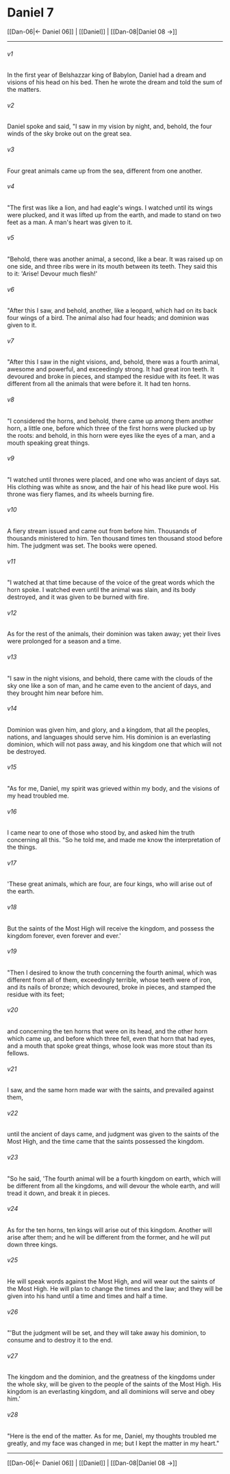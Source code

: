 # Daniel 7

[[Dan-06|← Daniel 06]] | [[Daniel]] | [[Dan-08|Daniel 08 →]]
***



###### v1 
In the first year of Belshazzar king of Babylon, Daniel had a dream and visions of his head on his bed. Then he wrote the dream and told the sum of the matters. 

###### v2 
Daniel spoke and said, "I saw in my vision by night, and, behold, the four winds of the sky broke out on the great sea. 

###### v3 
Four great animals came up from the sea, different from one another. 

###### v4 
"The first was like a lion, and had eagle's wings. I watched until its wings were plucked, and it was lifted up from the earth, and made to stand on two feet as a man. A man's heart was given to it. 

###### v5 
"Behold, there was another animal, a second, like a bear. It was raised up on one side, and three ribs were in its mouth between its teeth. They said this to it: 'Arise! Devour much flesh!' 

###### v6 
"After this I saw, and behold, another, like a leopard, which had on its back four wings of a bird. The animal also had four heads; and dominion was given to it. 

###### v7 
"After this I saw in the night visions, and, behold, there was a fourth animal, awesome and powerful, and exceedingly strong. It had great iron teeth. It devoured and broke in pieces, and stamped the residue with its feet. It was different from all the animals that were before it. It had ten horns. 

###### v8 
"I considered the horns, and behold, there came up among them another horn, a little one, before which three of the first horns were plucked up by the roots: and behold, in this horn were eyes like the eyes of a man, and a mouth speaking great things. 

###### v9 
"I watched until thrones were placed, and one who was ancient of days sat. His clothing was white as snow, and the hair of his head like pure wool. His throne was fiery flames, and its wheels burning fire. 

###### v10 
A fiery stream issued and came out from before him. Thousands of thousands ministered to him. Ten thousand times ten thousand stood before him. The judgment was set. The books were opened. 

###### v11 
"I watched at that time because of the voice of the great words which the horn spoke. I watched even until the animal was slain, and its body destroyed, and it was given to be burned with fire. 

###### v12 
As for the rest of the animals, their dominion was taken away; yet their lives were prolonged for a season and a time. 

###### v13 
"I saw in the night visions, and behold, there came with the clouds of the sky one like a son of man, and he came even to the ancient of days, and they brought him near before him. 

###### v14 
Dominion was given him, and glory, and a kingdom, that all the peoples, nations, and languages should serve him. His dominion is an everlasting dominion, which will not pass away, and his kingdom one that which will not be destroyed. 

###### v15 
"As for me, Daniel, my spirit was grieved within my body, and the visions of my head troubled me. 

###### v16 
I came near to one of those who stood by, and asked him the truth concerning all this. "So he told me, and made me know the interpretation of the things. 

###### v17 
'These great animals, which are four, are four kings, who will arise out of the earth. 

###### v18 
But the saints of the Most High will receive the kingdom, and possess the kingdom forever, even forever and ever.' 

###### v19 
"Then I desired to know the truth concerning the fourth animal, which was different from all of them, exceedingly terrible, whose teeth were of iron, and its nails of bronze; which devoured, broke in pieces, and stamped the residue with its feet; 

###### v20 
and concerning the ten horns that were on its head, and the other horn which came up, and before which three fell, even that horn that had eyes, and a mouth that spoke great things, whose look was more stout than its fellows. 

###### v21 
I saw, and the same horn made war with the saints, and prevailed against them, 

###### v22 
until the ancient of days came, and judgment was given to the saints of the Most High, and the time came that the saints possessed the kingdom. 

###### v23 
"So he said, 'The fourth animal will be a fourth kingdom on earth, which will be different from all the kingdoms, and will devour the whole earth, and will tread it down, and break it in pieces. 

###### v24 
As for the ten horns, ten kings will arise out of this kingdom. Another will arise after them; and he will be different from the former, and he will put down three kings. 

###### v25 
He will speak words against the Most High, and will wear out the saints of the Most High. He will plan to change the times and the law; and they will be given into his hand until a time and times and half a time. 

###### v26 
"'But the judgment will be set, and they will take away his dominion, to consume and to destroy it to the end. 

###### v27 
The kingdom and the dominion, and the greatness of the kingdoms under the whole sky, will be given to the people of the saints of the Most High. His kingdom is an everlasting kingdom, and all dominions will serve and obey him.' 

###### v28 
"Here is the end of the matter. As for me, Daniel, my thoughts troubled me greatly, and my face was changed in me; but I kept the matter in my heart."

***
[[Dan-06|← Daniel 06]] | [[Daniel]] | [[Dan-08|Daniel 08 →]]
